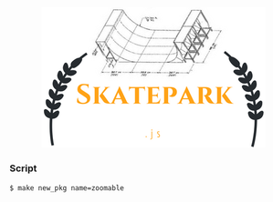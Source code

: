 <p align="center">
  <img src="art/logo.png">
</p>

### Script
  ```
  $ make new_pkg name=zoomable
  ```